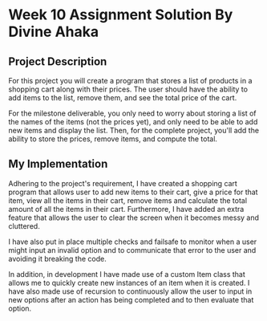 # Week 10 Assignment Solution By Divine Ahaka

## Project Description

For this project you will create a program that stores a list of products in a shopping cart along with their prices. The user should have the ability to add items to the list, remove them, and see the total price of the cart.

For the milestone deliverable, you only need to worry about storing a list of the names of the items (not the prices yet), and only need to be able to add new items and display the list. Then, for the complete project, you'll add the ability to store the prices, remove items, and compute the total.

## My Implementation

Adhering to the project's requirement, I have created a shopping cart program that allows user to add new items to their cart, give a price for that item, view all the items in their cart, remove items and calculate the total amount of all the items in their cart. Furthermore, I have added an extra feature that allows the user to clear the screen when it becomes messy and cluttered.

I have also put in place multiple checks and failsafe to monitor when a user might input an invalid option and to communicate that error to the user and avoiding it breaking the code.

In addition, in development I have made use of a custom Item class that allows me to quickly create new instances of an item when it is created. I have also made use of recursion to continuously allow the user to input in new options after an action has being completed and to then evaluate that option.
